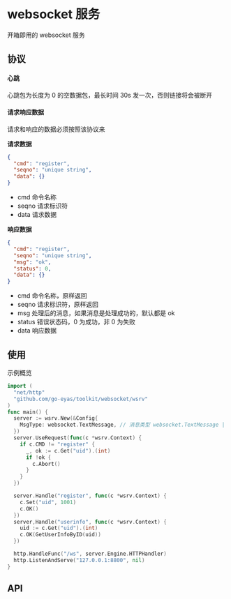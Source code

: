# websocket 服务

开箱即用的 websocket 服务

## 协议

#### 心跳

心跳包为长度为 0 的空数据包，最长时间 30s 发一次，否则链接将会被断开

#### 请求响应数据

请求和响应的数据必须按照该协议来

**请求数据**

```json
{
  "cmd": "register",
  "seqno": "unique string",
  "data": {}
}
```

 * cmd 命令名称
 * seqno 请求标识符
 * data 请求数据


**响应数据**

```json
{
  "cmd": "register",
  "seqno": "unique string",
  "msg": "ok",
  "status": 0,
  "data": {}
}
```

 * cmd 命令名称，原样返回
 * seqno 请求标识符，原样返回
 * msg 处理后的消息，如果消息是处理成功的，默认都是 ok
 * status 错误状态码，0 为成功，非 0 为失败
 * data 响应数据

## 使用

示例概览

```go
import (
  "net/http"
  "github.com/go-eyas/toolkit/websocket/wsrv"
)
func main() {
  server := wsrv.New(&Config{
    MsgType: websocket.TextMessage, // 消息类型 websocket.TextMessage | websocke.BinaryMessage
  })
  server.UseRequest(func(c *wsrv.Context) {
    if c.CMD != "register" {
      _, ok := c.Get("uid").(int)
      if !ok {
        c.Abort()
      }
    }
  })

  server.Handle("register", func(c *wsrv.Context) {
    c.Set("uid", 1001)
    c.OK()
  })
  server,Handle("userinfo", func(c *wsrv.Context) {
    uid := c.Get("uid").(int)
    c.OK(GetUserInfoByID(uid))
  })

  http.HandleFunc("/ws", server.Engine.HTTPHandler)
  http.ListenAndServe("127.0.0.1:8800", nil)
}
```

## API